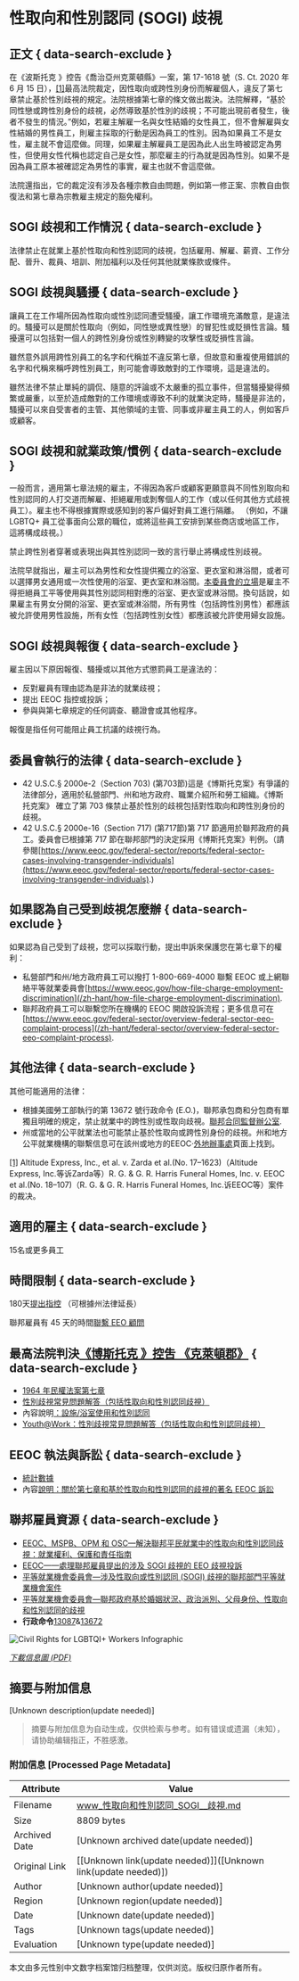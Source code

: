 # 性取向和性別認同 (SOGI) 歧視

## 正文 { data-search-exclude }


在《波斯托克 》控告《喬治亞州克萊頓縣》一案，第 17-1618 號（S. Ct. 2020 年 6 月 15 日），[\[1\]](#_ftn1)最高法院裁定，因性取向或跨性別身份而解雇個人，違反了第七章禁止基於性別歧視的規定。法院根據第七章的條文做出裁決。法院解釋，“基於同性戀或跨性別身份的歧視，必然導致基於性別的歧視；不可能出現前者發生，後者不發生的情況。”例如，若雇主解雇一名與女性結婚的女性員工，但不會解雇與女性結婚的男性員工，則雇主採取的行動是因為員工的性別。因為如果員工不是女性，雇主就不會這麼做。同理，如果雇主解雇員工是因為此人出生時被認定為男性，但使用女性代稱也認定自己是女性，那麼雇主的行為就是因為性別。如果不是因為員工原本被確認定為男性的事實，雇主也就不會這麼做。

法院還指出，它的裁定沒有涉及各種宗教自由問題，例如第一修正案、宗教自由恢復法和第七章為宗教雇主規定的豁免權利。

## SOGI 歧視和工作情況 { data-search-exclude }

法律禁止在就業上基於性取向和性別認同的歧視，包括雇用、解雇、薪資、工作分配、晉升、裁員、培訓、附加福利以及任何其他就業條款或條件。

## SOGI 歧視與騷擾 { data-search-exclude }

讓員工在工作場所因為性取向或性別認同遭受騷擾，讓工作環境充滿敵意，是違法的。騷擾可以是關於性取向（例如，同性戀或異性戀）的冒犯性或貶損性言論。騷擾還可以包括對一個人的跨性別身份或性別轉變的攻擊性或貶損性言論。

雖然意外誤用跨性別員工的名字和代稱並不違反第七章，但故意和重複使用錯誤的名字和代稱來稱呼跨性別員工，則可能會導致敵對的工作環境，這是違法的。

雖然法律不禁止單純的調侃、隨意的評論或不太嚴重的孤立事件，但當騷擾變得頻繁或嚴重，以至於造成敵對的工作環境或導致不利的就業決定時，騷擾是非法的，騷擾可以來自受害者的主管、其他領域的主管、同事或非雇主員工的人，例如客戶或顧客。

## SOGI 歧視和就業政策/慣例 { data-search-exclude }

一般而言，適用第七章法規的雇主，不得因為客戶或顧客更願意與不同性別取向和性別認同的人打交道而解雇、拒絕雇用或剝奪個人的工作（或以任何其他方式歧視員工）。雇主也不得根據實際或感知到的客戶偏好對員工進行隔離。 （例如，不讓 LGBTQ+ 員工從事面向公眾的職位，或將這些員工安排到某些商店或地區工作，這將構成歧視。）

禁止跨性別者穿著或表現出與其性別認同一致的言行舉止將構成性別歧視。

法院早就指出，雇主可以為男性和女性提供獨立的浴室、更衣室和淋浴間，或者可以選擇男女通用或一次性使用的浴室、更衣室和淋浴間。[本委員會的立場](https://www.eeoc.gov/sites/default/files/migrated_files/decisions/0120133395.txt)是雇主不得拒絕員工平等使用與其性別認同相對應的浴室、更衣室或淋浴間。換句話說，如果雇主有男女分開的浴室、更衣室或淋浴間，所有男性（包括跨性別男性）都應該被允許使用男性設施，所有女性（包括跨性別女性）都應該被允許使用婦女設施。

## SOGI 歧視與報復 { data-search-exclude }

雇主因以下原因報復、騷擾或以其他方式懲罰員工是違法的：

-   反對雇員有理由認為是非法的就業歧視；
-   提出 EEOC 指控或投訴；
-   參與與第七章規定的任何調查、聽證會或其他程序。

報復是指任何可能阻止員工抗議的歧視行為。

## 委員會執行的法律 { data-search-exclude }

-   42 U.S.C.§ 2000e-2（Section 703) (第703節)這是《博斯托克案》有爭議的法律部分，適用於私營部門、州和地方政府、職業介紹所和勞工組織。《博斯托克案》 確立了第 703 條禁止基於性別的歧視包括對性取向和跨性別身份的歧視。
-   42 U.S.C.§ 2000e-16（Section 717) (第717節)第 717 節適用於聯邦政府的員工。委員會已根據第 717 節在聯邦部門的決定採用《博斯托克案》判例。（請參閱[https://www.eeoc.gov/federal-sector/reports/federal-sector-cases-involving-transgender-individuals](https://www.eeoc.gov/federal-sector/reports/federal-sector-cases-involving-transgender-individuals).)

## 如果認為自己受到歧視怎麼辦 { data-search-exclude }

如果認為自己受到了歧視，您可以採取行動，提出申訴來保護您在第七章下的權利：

-   私營部門和州/地方政府員工可以撥打 1-800-669-4000 聯繫 EEOC 或上網聯絡平等就業委員會[https://www.eeoc.gov/how-file-charge-employment-discrimination](/zh-hant/how-file-charge-employment-discrimination).
-   聯邦政府員工可以聯繫您所在機構的 EEOC 開啟投訴流程；更多信息可在[https://www.eeoc.gov/federal-sector/overview-federal-sector-eeo-complaint-process](/zh-hant/federal-sector/overview-federal-sector-eeo-complaint-process).

## 其他法律 { data-search-exclude }

其他可能適用的法律：

-   根據美國勞工部執行的第 13672 號行政命令 (E.O.)，聯邦承包商和分包商有單獨且明確的規定，禁止就業中的跨性別或性取向歧視。[聯邦合同監督辦公室](https://www.dol.gov/agencies/ofccp).
-   州或當地的公平就業法也可能禁止基於性取向或跨性別身份的歧視。州和地方公平就業機構的聯繫信息可在該州或地方的EEOC·[外地辦事處](https://www.eeoc.gov/field-office)頁面上找到。

[\[1\]](#_ftnref1) Altitude Express, Inc., et al. v. Zarda et al.(No. 17–1623)（Altitude Express, Inc.等诉Zarda等）R. G. & G. R. Harris Funeral Homes, Inc. v. EEOC et al.(No. 18–107)（R. G. & G. R. Harris Funeral Homes, Inc.诉EEOC等）案件的裁决。

## 適用的雇主 { data-search-exclude }

15名或更多員工

## 時間限制 { data-search-exclude }

180天[提出指控](https://www.eeoc.gov/employees/charge.cfm) （可根據州法律延長）

聯邦雇員有 45 天的時間[聯繫 EEO 顧問](https://www.eeoc.gov/federal/fed_employees/complaint_overview.cfm)

## 最高法院判決[《博斯托克 》控吿 《克萊頓郡》](https://www.supremecourt.gov/opinions/19pdf/17-1618_hfci.pdf) { data-search-exclude }

-   [1964 年民權法案第七章](https://edit-www.eeoc.gov/laws/statutes/titlevii.cfm)
-   [性別歧視常見問題解答（包括性取向和性別認同歧視）](https://edit-www.eeoc.gov/laws/guidance/sex-discrimination)
-   內容說明[：設施/浴室使用和性別認同](https://edit-www.eeoc.gov/laws/guidance/fact-sheet-facilitybathroom-access-and-gender-identity)
-   [Youth@Work：性別歧視常見問題解答（包括性取向和性別認同歧視）](https://edit-www.eeoc.gov/youth/sex-discrimination-faqs)

## EEOC 執法與訴訟 { data-search-exclude }

-   [統計數據](https://edit-www.eeoc.gov/statistics/lgbtq-based-sex-discrimination-charges)
-   內容[說明：關於第七章和基於性取向和性別認同的歧視的著名 EEOC 訴訟](https://edit-www.eeoc.gov/fact-sheet-notable-eeoc-litigation-regarding-title-vii-discrimination-based-sexual-orientation-and)

## 聯邦雇員資源 { data-search-exclude }

-   [EEOC、MSPB、OPM 和 OSC—解決聯邦平民就業中的性取向和性別認同歧視：就業權利、保護和責任指南](https://www.opm.gov/policy-data-oversight/diversity-and-inclusion/reference-materials/addressing-sexual-orientation-and-gender-identity-discrimination-in-federal-civilian-employment.pdf)
-   [EEOC——處理聯邦雇員提出的涉及 SOGI 歧視的 EEO 歧視投訴](https://edit-www.eeoc.gov/federal-sector/management-directive/processing-complaints-discrimination-lesbian-gay-bisexual-and)
-   [平等就業機會委員會—涉及性取向或性別認同 (SOGI) 歧視的聯邦部門平等就業機會案件](https://edit-www.eeoc.gov/federal-sector/federal-sector-eeo-cases-involving-sexual-orientation-or-gender-identity-sogi)
-   [平等就業機會委員會—聯邦政府基於婚姻狀況、政治派別、父母身份、性取向和性別認同的歧視](https://edit-www.eeoc.gov/federal-sector/facts-about-discrimination-federal-government-employment-based-marital-status)
-   **行政命令**[13087](https://edit-www.eeoc.gov/executive-order-13087)&[13672](https://www.govinfo.gov/content/pkg/CFR-2015-title3-vol1/pdf/CFR-2015-title3-vol1-eo13672.pdf)

![Civil Rights for LGBTQI+ Workers Infographic](/sites/default/files/2022-06/sogi_infographic_thumb.png)

_[下載信息圖 (PDF)](/sites/default/files/2022-06/LGBTQI%20Civil%20Rights%20Infographic.pdf)_
<!-- tcd_original_link https://www.eeoc.gov/zh-hant/xingquxianghexingbierentong-sogi-qishi -->


## 摘要与附加信息

<!-- tcd_abstract -->
[Unknown description(update needed)]
<!-- tcd_abstract_end -->

> 摘要与附加信息为自动生成，仅供检索与参考。如有错误或遗漏（未知），请协助编辑指正，不胜感激。

### 附加信息 [Processed Page Metadata]

| Attribute       | Value                                  |
|-----------------|----------------------------------------|
| Filename        | www_性取向和性別認同_SOGI__歧視.md                             |
| Size            | 8809 bytes                           |
| Archived Date   | [Unknown archived date(update needed)]                             |
| Original Link   | [[Unknown link(update needed)]]([Unknown link(update needed)])                       |
| Author          | [Unknown author(update needed)]                               |
| Region          | [Unknown region(update needed)]                               |
| Date            | [Unknown date(update needed)]                                 |
| Tags            | [Unknown tags(update needed)]                                 |
| Evaluation            | [Unknown type(update needed)]                                 |
<!-- tcd_table_end -->

本文由多元性别中文数字档案馆归档整理，仅供浏览。版权归原作者所有。
